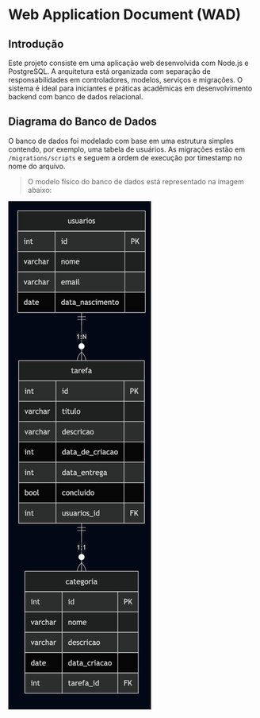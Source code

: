 # Web Application Document (WAD)

## Introdução

Este projeto consiste em uma aplicação web desenvolvida com Node.js e PostgreSQL. A arquitetura está organizada com separação de responsabilidades em controladores, modelos, serviços e migrações. O sistema é ideal para iniciantes e práticas acadêmicas em desenvolvimento backend com banco de dados relacional.

## Diagrama do Banco de Dados

O banco de dados foi modelado com base em uma estrutura simples contendo, por exemplo, uma tabela de usuários. As migrações estão em `/migrations/scripts` e seguem a ordem de execução por timestamp no nome do arquivo.

> O modelo físico do banco de dados está representado na imagem abaixo:

![Modelo Físico](../assets/modelo-banco.png)
